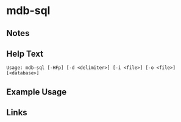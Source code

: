 # mdb-sql

Notes
-------

Help Text
-------
```
Usage: mdb-sql [-HFp] [-d <delimiter>] [-i <file>] [-o <file>] [<database>]
```

Example Usage
-------

Links
-------

